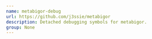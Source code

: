 ```yaml
---
name: metabigor-debug
url: https://github.com/j3ssie/metabigor
description: Detached debugging symbols for metabigor.
group: None
---
```

